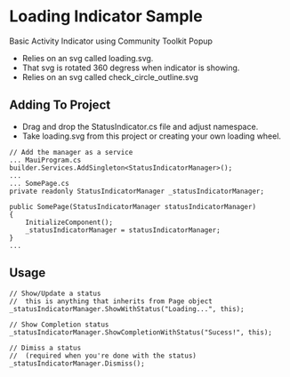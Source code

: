﻿# Loading Indicator Sample

Basic Activity Indicator using Community Toolkit Popup
* Relies on an svg called loading.svg.
* That svg is rotated 360 degress when indicator is showing.
* Relies on an svg called check_circle_outline.svg

## Adding To Project
* Drag and drop the StatusIndicator.cs file and adjust namespace.
* Take loading.svg from this project or creating your own loading wheel. 
```
// Add the manager as a service
... MauiProgram.cs
builder.Services.AddSingleton<StatusIndicatorManager>();
...
... SomePage.cs
private readonly StatusIndicatorManager _statusIndicatorManager;

public SomePage(StatusIndicatorManager statusIndicatorManager)
{
    InitializeComponent();
    _statusIndicatorManager = statusIndicatorManager;
}
...
```
## Usage
```
// Show/Update a status
//  this is anything that inherits from Page object
_statusIndicatorManager.ShowWithStatus("Loading...", this);

// Show Completion status
_statusIndicatorManager.ShowCompletionWithStatus("Sucess!", this);

// Dimiss a status 
//  (required when you're done with the status)
_statusIndicatorManager.Dismiss();
```